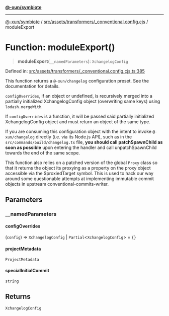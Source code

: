 [**@-xun/symbiote**](../../../../../README.md)

***

[@-xun/symbiote](../../../../../README.md) / [src/assets/transformers/\_conventional.config.cjs](../README.md) / moduleExport

# Function: moduleExport()

> **moduleExport**(`__namedParameters`): `XchangelogConfig`

Defined in: [src/assets/transformers/\_conventional.config.cjs.ts:385](https://github.com/Xunnamius/symbiote/blob/1c36264a9ee1bf4cdf92c895c1434941f105e56c/src/assets/transformers/_conventional.config.cjs.ts#L385)

This function returns a `@-xun/changelog` configuration preset. See the
documentation for details.

`configOverrides`, if an object or undefined, is recursively merged into a
partially initialized XchangelogConfig object (overwriting same keys)
using `lodash.mergeWith`.

If `configOverrides` is a function, it will be passed said partially
initialized XchangelogConfig object and must return an object of the
same type.

If you are consuming this configuration object with the intent to invoke
`@-xun/changelog` directly (i.e. via its Node.js API), such as in the
`src/commands/build/changelog.ts` file, **you should call
patchSpawnChild as soon as possible** upon entering the handler and
call unpatchSpawnChild towards the end of the same scope.

This function also relies on a patched version of the global `Proxy` class so
that it returns the object its proxying as a property on the proxy object
accessible via the $proxiedTarget symbol. This is used to hack our
way around some questionable attempts at implementing immutable commit
objects in upstream conventional-commits-writer.

## Parameters

### \_\_namedParameters

#### configOverrides

(`config`) => `XchangelogConfig` \| `Partial`\<`XchangelogConfig`\> = `{}`

#### projectMetadata

`ProjectMetadata`

#### specialInitialCommit

`string`

## Returns

`XchangelogConfig`
